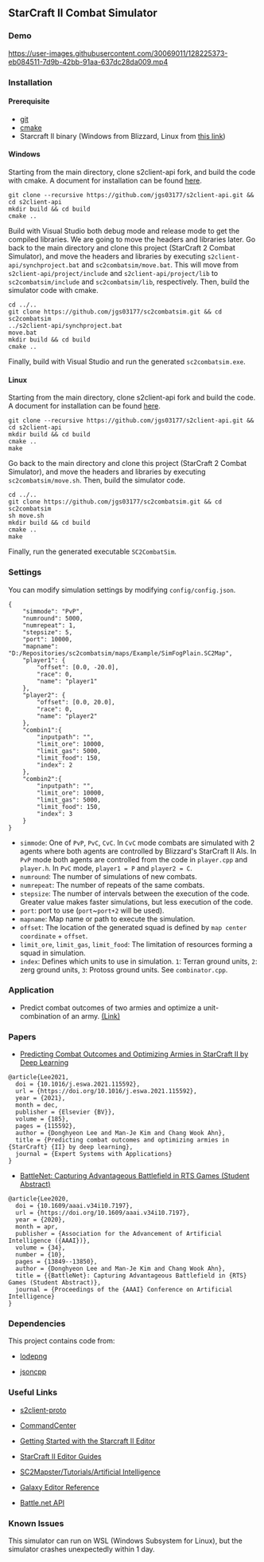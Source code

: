 StarCraft II Combat Simulator
----------------------------

### Demo

https://user-images.githubusercontent.com/30069011/128225373-eb084511-7d9b-42bb-91aa-637dc28da009.mp4

### Installation

#### Prerequisite
+ [git](https://git-scm.com/downloads)
+ [cmake](https://cmake.org/download/)
+ Starcraft II binary (Windows from Blizzard, Linux from [this link](https://github.com/Blizzard/s2client-proto#downloads))

#### Windows

Starting from the main directory, clone s2client-api fork, and build the code with cmake. A document for installation can be found [here](https://github.com/Blizzard/s2client-api/blob/master/docs/building.md).

```
git clone --recursive https://github.com/jgs03177/s2client-api.git && cd s2client-api
mkdir build && cd build
cmake ..
```

Build with Visual Studio both debug mode and release mode to get the compiled libraries. We are going to move the headers and libraries later.
Go back to the main directory and clone this project (StarCraft 2 Combat Simulator), and move the headers and libraries by executing `s2client-api/synchproject.bat` and `sc2combatsim/move.bat`. This will move from
`s2client-api/project/include` and `s2client-api/project/lib` to `sc2combatsim/include` and `sc2combatsim/lib`, respectively. Then, build the simulator code with cmake.

```
cd ../..
git clone https://github.com/jgs03177/sc2combatsim.git && cd sc2combatsim
../s2client-api/synchproject.bat
move.bat
mkdir build && cd build
cmake ..
```

Finally, build with Visual Studio and run the generated `sc2combatsim.exe`.

#### Linux
Starting from the main directory, clone s2client-api fork and build the code. A document for installation can be found [here](https://github.com/Blizzard/s2client-api/blob/master/docs/building.md).

```
git clone --recursive https://github.com/jgs03177/s2client-api.git && cd s2client-api
mkdir build && cd build
cmake ..
make
```

Go back to the main directory and clone this project (StarCraft 2 Combat Simulator), and move the headers and libraries by executing `sc2combatsim/move.sh`. Then, build the simulator code. 

```
cd ../..
git clone https://github.com/jgs03177/sc2combatsim.git && cd sc2combatsim
sh move.sh
mkdir build && cd build
cmake ..
make
```

Finally, run the generated executable `SC2CombatSim`.

### Settings

You can modify simulation settings by modifying `config/config.json`.

```
{
    "simmode": "PvP",
    "numround": 5000,
    "numrepeat": 1,
    "stepsize": 5,
    "port": 10000,
    "mapname": "D:/Repositories/sc2combatsim/maps/Example/SimFogPlain.SC2Map",
    "player1": {
        "offset": [0.0, -20.0],
        "race": 0,
        "name": "player1"
    },
    "player2": {
        "offset": [0.0, 20.0],
        "race": 0,
        "name": "player2"
    },
    "combin1":{
        "inputpath": "",
        "limit_ore": 10000,
        "limit_gas": 5000,
        "limit_food": 150,
        "index": 2
    },
    "combin2":{
        "inputpath": "",
        "limit_ore": 10000,
        "limit_gas": 5000,
        "limit_food": 150,
        "index": 3
    }
}
```

+ `simmode`: One of `PvP`, `PvC`, `CvC`. In `CvC` mode combats are simulated with 2 agents where both agents are controlled by Blizzard's StarCraft II AIs. In `PvP` mode both agents are controlled from the code in `player.cpp` and `player.h`. In `PvC` mode, `player1 = P` and `player2 = C`.
+ `numround`: The number of simulations of new combats.
+ `numrepeat`: The number of repeats of the same combats.
+ `stepsize`: The number of intervals between the execution of the code. Greater value makes faster simulations, but less execution of the code.
+ `port`: port to use (`port`~`port+2` will be used).
+ `mapname`: Map name or path to execute the simulation.
+ `offset`: The location of the generated squad is defined by `map center coordinate` + `offset`.
+ `limit_ore`, `limit_gas`, `limit_food`: The limitation of resources forming a squad in simulation.
+ `index`: Defines which units to use in simulation. `1`: Terran ground units, `2`: zerg ground units, `3`: Protoss ground units. See `combinator.cpp`.

### Application

+ Predict combat outcomes of two armies and optimize a unit-combination of an army. [(Link)](https://github.com/jgs03177/pcooa-sc2)


### Papers

+ [Predicting Combat Outcomes and Optimizing Armies in StarCraft II by Deep Learning](https://authors.elsevier.com/c/1dUHX3PiGTH-G1) 

```
@article{Lee2021,
  doi = {10.1016/j.eswa.2021.115592},
  url = {https://doi.org/10.1016/j.eswa.2021.115592},
  year = {2021},
  month = dec,
  publisher = {Elsevier {BV}},
  volume = {185},
  pages = {115592},
  author = {Donghyeon Lee and Man-Je Kim and Chang Wook Ahn},
  title = {Predicting combat outcomes and optimizing armies in {StarCraft} {II} by deep learning},
  journal = {Expert Systems with Applications}
}
```

+ [BattleNet: Capturing Advantageous Battlefield in RTS Games (Student Abstract)](https://doi.org/10.1609/aaai.v34i10.7197)

```
@article{Lee2020,
  doi = {10.1609/aaai.v34i10.7197},
  url = {https://doi.org/10.1609/aaai.v34i10.7197},
  year = {2020},
  month = apr,
  publisher = {Association for the Advancement of Artificial Intelligence ({AAAI})},
  volume = {34},
  number = {10},
  pages = {13849--13850},
  author = {Donghyeon Lee and Man-Je Kim and Chang Wook Ahn},
  title = {{BattleNet}: Capturing Advantageous Battlefield in {RTS} Games (Student Abstract)},
  journal = {Proceedings of the {AAAI} Conference on Artificial Intelligence}
}
```

### Dependencies

This project contains code from:

+ [lodepng](https://lodev.org/lodepng/)

+ [jsoncpp](https://github.com/open-source-parsers/jsoncpp)

### Useful Links

+ [s2client-proto](https://github.com/Blizzard/s2client-proto)

+ [CommandCenter](https://github.com/davechurchill/commandcenter)

+ [Getting Started with the Starcraft II Editor](https://s2editor-tutorials.readthedocs.io/en/master/index.html)

+ [StarCraft II Editor Guides](https://s2editor-guides.readthedocs.io/)

+ [SC2Mapster/Tutorials/Artificial Intelligence](https://sc2mapster.gamepedia.com/Tutorials/Artificial_Intelligence)

+ [Galaxy Editor Reference](https://mapster.talv.space/galaxy/reference)

+ [Battle.net API](https://develop.battle.net/)

### Known Issues

This simulator can run on WSL (Windows Subsystem for Linux), but the simulator crashes unexpectedly within 1 day.
